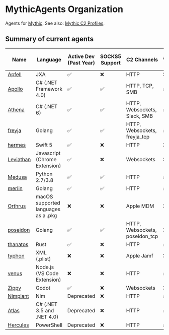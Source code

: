 # MythicAgents Organization

Agents for [Mythic](https://github.com/its-a-feature/Mythic). See also: [Mythic C2 Profiles](https://github.com/MythicC2Profiles).

## Summary of current agents

| Name                                                   | Language                            | Active Dev (Past Year) | SOCKS5 Support     | C2 Channels                    | Windows            | macOS x64          | macOS M-series     | Linux              |
|--------------------------------------------------------|-------------------------------------|------------------------|--------------------|--------------------------------|--------------------|--------------------|--------------------|--------------------|
| [Apfell](https://github.com/MythicAgents/apfell)       | JXA                                 | :white_check_mark:     | :x:                | HTTP                           | :x:                | :white_check_mark: | :white_check_mark: | :x:                |
| [Apollo](https://github.com/MythicAgents/apollo)       | C# (.NET Framework 4.0)             | :white_check_mark:     | :white_check_mark: | HTTP, TCP, SMB                 | :white_check_mark: | :x:                | :x:                | :x:                |
| [Athena](https://github.com/MythicAgents/athena)       | C# (.NET 6)                         | :white_check_mark:     | :white_check_mark: | HTTP, Websockets, Slack, SMB   | :white_check_mark: | :white_check_mark: | :white_check_mark: | :white_check_mark: |
| [freyja](https://github.com/MythicAgents/freyja)       | Golang                              | :white_check_mark:     | :white_check_mark: | HTTP, Websockets, freyja_tcp   | :white_check_mark: | :white_check_mark: | :white_check_mark: | :white_check_mark: |
| [hermes](https://github.com/MythicAgents/hermes)       | Swift 5                             | :white_check_mark:     | :x:                | HTTP                           | :x:                | :white_check_mark: | :white_check_mark: | :x:                |
| [Leviathan](https://github.com/MythicAgents/leviathan) | Javascript (Chrome Extension)       | :white_check_mark:     | :x:                | Websockets                     | :x:                | :x:                | :x:                | :x:                |
| [Medusa](https://github.com/MythicAgents/medusa)       | Python 2.7/3.8                      | :white_check_mark:     | :white_check_mark: | HTTP                           | :white_check_mark: | :white_check_mark: | :white_check_mark: | :white_check_mark: |
| [merlin](https://github.com/MythicAgents/merlin)       | Golang                              | :white_check_mark:     | :white_check_mark: | HTTP                           | :white_check_mark: | :white_check_mark: | :white_check_mark: | :white_check_mark: |
| [Orthrus](https://github.com/MythicAgents/orthrus)     | macOS supported languages as a .pkg | :x:                    | :x:                | Apple MDM                      | :x:                | :white_check_mark: | :white_check_mark: | :x:                |
| [poseidon](https://github.com/MythicAgents/poseidon)   | Golang                              | :white_check_mark:     | :white_check_mark: | HTTP, Websockets, poseidon_tcp | :x:                | :white_check_mark: | :white_check_mark: | :white_check_mark: |
| [thanatos](https://github.com/MythicAgents/thanatos)   | Rust                                | :white_check_mark:     | :x:                | HTTP                           | :white_check_mark: | :x:                | :x:                | :white_check_mark: |
| [typhon](https://github.com/MythicAgents/typhon)       | XML (.plist)                        | :x:                    | :x:                | Apple Jamf                     | :x:                | :white_check_mark: | :white_check_mark: | :x:                |
| [venus](https://github.com/MythicAgents/venus)         | Node.js (VS Code Extension)         | :x:                    | :x:                | HTTP                           | :white_check_mark: | :white_check_mark: | :white_check_mark: | :white_check_mark: |
| [Zippy](https://github.com/MythicAgents/zippy)         | Godot                               | :white_check_mark:     | :x:                | Websockets                     | :x:                | :x:                | :x:                | :white_check_mark: |
| [Nimplant](https://github.com/MythicAgents/nimplant)   | Nim                                 | Deprecated             | :x:                | HTTP                           | :white_check_mark: | :x:                | :x:                | :white_check_mark: |
| [Atlas](https://github.com/MythicAgents/atlas)         | C# (.NET 3.5 and .NET 4.0)          | Deprecated             | :x:                | HTTP                           | :white_check_mark: | :x:                | :x:                | :x:                |
| [Hercules](https://github.com/MythicAgents/hercules)   | PowerShell                          | Deprecated             | :x:                | HTTP                           | :white_check_mark: | :x:                | :x:                | :x:                |
